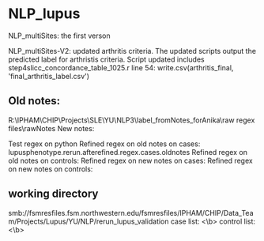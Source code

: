 # NLP_lupus
NLP_multiSites: the first verson 

NLP_multiSites-V2: updated arthritis criteria. The updated scripts output the predicted label for arthristis criteria. Script updated includes step4slicc_concordance_table_1025.r 
line 54: write.csv(arthritis_final, 'final_arthritis_label.csv')



## Old notes: 
R:\IPHAM\CHIP\Projects\SLE\YU\NLP3\label_fromNotes_forAnika\raw regex files\rawNotes
New notes: 


Test regex on python 
Refined regex on old notes on cases: lupusphenotype.rerun.afterefined.regex.cases.oldnotes
Refined regex on old notes on controls: 
Refined regex on new notes on cases: 
Refined regex on new notes on controls: 

## working directory
smb://fsmresfiles.fsm.northwestern.edu/fsmresfiles/IPHAM/CHIP/Data_Team/Projects/Lupus/YU/NLP/rerun_lupus_validation
case list:  <\b>
control list: <\b>



